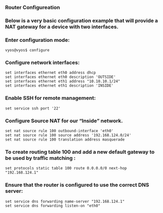 ### Router Configureation 

### Below is a very basic configuration example that will provide a NAT gateway for a device with two interfaces.

### Enter configuration mode:

~~~
vyos@vyos$ configure
~~~

### Configure network interfaces:

~~~
set interfaces ethernet eth0 address dhcp
set interfaces ethernet eth0 description 'OUTSIDE'
set interfaces ethernet eth1 address "10.10.10.1/24"
set interfaces ethernet eth1 description 'INSIDE'
~~~


### Enable SSH for remote management:

~~~
set service ssh port '22'
~~~

### Configure Source NAT for our “Inside” network.

~~~
set nat source rule 100 outbound-interface 'eth0'
set nat source rule 100 source address '192.168.124.0/24'
set nat source rule 100 translation address masquerade
~~~

### To create routing table 100 and add a new default gateway to be used by traffic matching :

~~~
set protocols static table 100 route 0.0.0.0/0 next-hop "192.168.124.1"
~~~


### Ensure that the router is configured to use the correct DNS server:

~~~
set service dns forwarding name-server "192.168.124.1"
set service dns forwarding listen-on "eth0"
~~~


